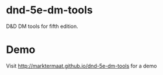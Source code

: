 # dnd-5e-dm-tools
D&amp;D DM tools for fifth edition.

# Demo
Visit http://marktermaat.github.io/dnd-5e-dm-tools for a demo